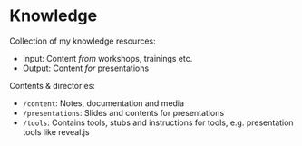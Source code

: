 # Knowledge

Collection of my knowledge resources:
- Input: Content *from* workshops, trainings etc.
- Output: Content *for* presentations

Contents & directories:
* `/content`: Notes, documentation and media
* `/presentations`: Slides and contents for presentations
* `/tools`: Contains tools, stubs and instructions for tools, e.g. presentation tools like reveal.js